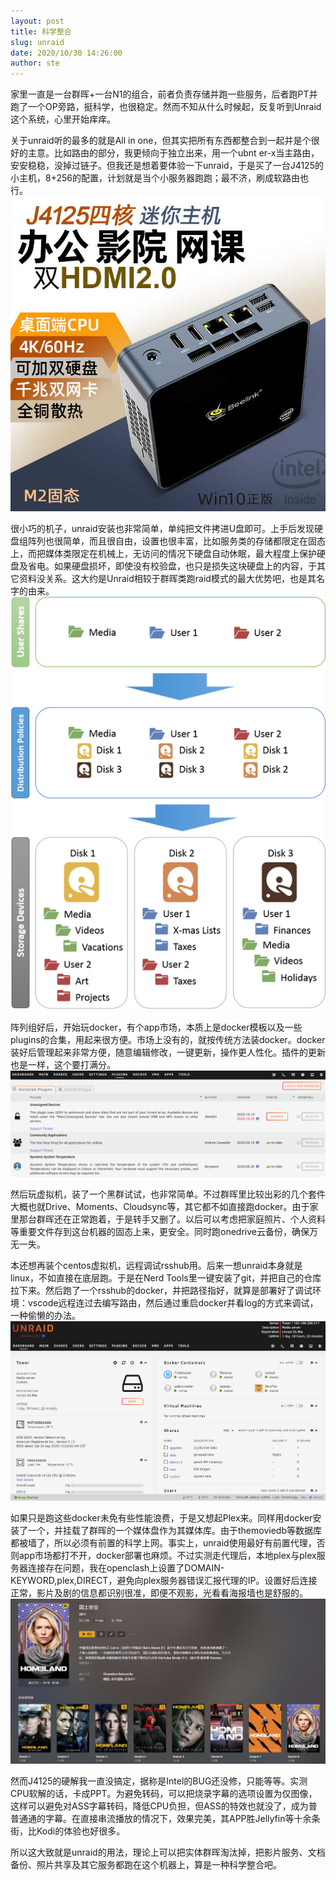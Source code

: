 ```yaml
---
layout: post
title: 科学整合
slug: unraid
date: 2020/10/30 14:26:00
author: ste
---
```


家里一直是一台群晖+一台N1的组合，前者负责存储并跑一些服务，后者跑PT并跑了一个OP旁路，挺科学，也很稳定。然而不知从什么时候起，反复听到Unraid这个系统，心里开始痒痒。

关于unraid听的最多的就是All in one，但其实把所有东西都整合到一起并是个很好的主意。比如路由的部分，我更倾向于独立出来，用一个ubnt er-x当主路由，安安稳稳，没掉过链子。但我还是想着要体验一下unraid，于是买了一台J4125的小主机，8+256的配置，计划就是当个小服务器跑跑；最不济，刷成软路由也行。
![GK55](./images/GK55.jpg)

很小巧的机子，unraid安装也非常简单，单纯把文件拷进U盘即可。上手后发现硬盘组阵列也很简单，而且很自由，设置也很丰富，比如服务类的存储都限定在固态上，而把媒体类限定在机械上，无访问的情况下硬盘自动休眠，最大程度上保护硬盘及省电。如果硬盘损坏，即使没有校验盘，也只是损失这块硬盘上的内容，于其它资料没关系。这大约是Unraid相较于群晖类跑raid模式的最大优势吧，也是其名字的由来。
![文件逻辑](./images/files.png)

阵列组好后，开始玩docker，有个app市场，本质上是docker模板以及一些plugins的合集，用起来很方便。市场上没有的，就按传统方法装docker。docker装好后管理起来非常方便，随意编辑修改，一键更新，操作更人性化。插件的更新也是一样，这个要打满分。
![插件更新](./images/update.png)

然后玩虚拟机，装了一个黑群试试，也非常简单。不过群晖里比较出彩的几个套件大概也就Drive、Moments、Cloudsync等，其它都不如直接跑docker。由于家里那台群晖还在正常跑着，于是转手又删了。以后可以考虑把家庭照片、个人资料等重要文件存到这台机器的固态上来，更安全。同时跑onedrive云备份，确保万无一失。

本还想再装个centos虚拟机，远程调试rsshub用。后来一想unraid本身就是linux，不如直接在底层跑。于是在Nerd Tools里一键安装了git，并把自己的仓库拉下来。然后跑了一个rsshub的docker，并把路径指好，就算是部署好了调试环境：vscode远程连过去编写路由，然后通过重启docker并看log的方式来调试，一种偷懒的办法。
![dashboard](./images/unraid.png)

如果只是跑这些docker未免有些性能浪费，于是又想起Plex来。同样用docker安装了一个，并挂载了群晖的一个媒体盘作为其媒体库。由于themoviedb等数据库都被墙了，所以必须有前置的科学上网。事实上，unraid使用最好有前置代理，否则app市场都打不开，docker部署也麻烦。不过实测走代理后，本地plex与plex服务器连接存在问题，我在openclash上设置了DOMAIN-KEYWORD,plex,DIRECT，避免向plex服务器错误汇报代理的IP。设置好后连接正常，影片及剧的信息都识别很准，即便不观影，光看看海报墙也是舒服的。
![PLEX](./images/plex.png)

然而J4125的硬解我一直没搞定，据称是Intel的BUG还没修，只能等等。实测CPU软解的话，卡成PPT。为避免转码，可以把烧录字幕的选项设置为仅图像，这样可以避免对ASS字幕转码，降低CPU负担，但ASS的特效也就没了，成为普普通通的字幕。在直接串流播放的情况下，效果完美，其APP胜Jellyfin等十余条街，比Kodi的体验也好很多。

所以这大致就是unraid的用法，理论上可以把实体群晖淘汰掉，把影片服务、文档备份、照片共享及其它服务都跑在这个机器上，算是一种科学整合吧。